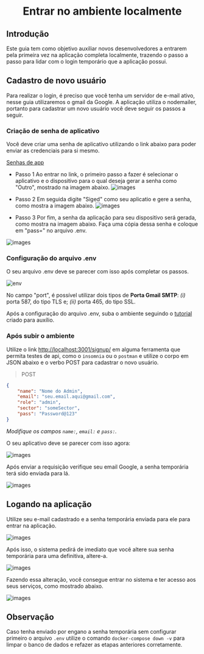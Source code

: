 <h1 style='text-align: center;'>Entrar no ambiente localmente</h1>

## Introdução

Este guia tem como objetivo auxiliar novos desenvolvedores a entrarem pela primeira vez na aplicação completa localmente, trazendo o passo a passo para lidar com o login temporário que a aplicação possui.

## Cadastro de novo usuário

Para realizar o login, é preciso que você tenha um servidor de e-mail ativo, nesse guia utilizaremos
o gmail da Google. A aplicação utiliza o nodemailer, portanto para cadastrar um novo usuário você deve seguir os passos a seguir.

### Criação de senha de aplicativo 
Você deve criar uma senha de aplicativo utilizando o link abaixo para poder enviar as credenciais para si mesmo.

[Senhas de app](https://myaccount.google.com/u/2/apppasswords)

- Passo 1
Ao entrar no link, o primeiro passo a fazer é selecionar o aplicativo e o dispositivo para o qual deseja gerar a senha como "Outro", mostrado na imagem abaixo.
![images](./assets/img/senha_de_app1.jpeg)

- Passo 2
Em seguida digite "Siged" como seu aplicatio e gere a senha, como mostra a imagem abaixo.
![images](./assets/img/senha_de_app2.jpeg)

- Passo 3
Por fim, a senha da aplicação para seu dispositivo será gerada, como mostra na imagem abaixo. Faça uma cópia dessa senha e coloque em "pass=" no arquivo .env.

![images](./assets/img/senha_de_app3.jpeg)

### Configuração do arquivo .env
O seu arquivo .env deve se parecer com isso após completar os passos.

![env](https://github.com/2023-1-GCES-SIGeD/2021-2-SiGeD-Doc/assets/42985614/7471435d-fb4c-4dd7-a336-b9436733d25e)

No campo "port", é possível utilizar dois tipos de **Porta Gmail SMTP**: _(i)_ porta 587, do tipo TLS e; _(ii)_ porta 465, do tipo SSL.

Após a configuração do arquivo .env, suba o ambiente seguindo o <a href="https://github.com/DITGO/2021-2-SiGeD-Doc/blob/main/docs/subindo_projeto.md">tutorial</a> criado para auxílio.

### Após subir o ambiente

Utilize o link <a href="http://localhost:3001/signup/">http://localhost:3001/signup/</a> em alguma ferramenta que permita testes de api, como o `insomnia` ou o `postman` e utilize o corpo em JSON abaixo e o verbo POST para cadastrar o novo usuário. 

>POST

```JSON
{
    "name": "Nome do Admin",
    "email": "seu.email.aqui@gmail.com",
    "role": "admin",
    "sector": "someSector",
    "pass": "Password@123"
}
```
*Modifique os campos `name:`, `email:` e `pass:`.*

O seu aplicativo deve se parecer com isso agora:

![images](./assets/img/corpo_signup.png)

Após enviar a requisição verifique seu email Google, a senha temporária terá sido enviada para lá.

![images](./assets/img/senha_email.png)

## Logando na aplicação

Utilize seu e-mail cadastrado e a senha temporária enviada para ele para entrar na aplicação. 

![images](./assets/img/login_aplicacao.png)

Após isso, o sistema pedirá de imediato que você altere sua senha temporária para uma definitiva, altere-a. 

![images](./assets/img/senha_temporaria.png)

Fazendo essa alteração, você consegue entrar no sistema e ter acesso aos seus serviços, como mostrado abaixo.

![images](./assets/img/aplicacao.png)

## Observação

Caso tenha enviado por engano a senha temporária sem configurar primeiro o arquivo `.env` utilize o comando `docker-compose down -v` para limpar o banco de dados e refazer as etapas anteriores corretamente.
